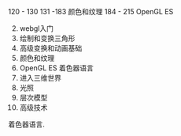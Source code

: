 120 - 130
131 -183 颜色和纹理
184 - 215 OpenGL ES



2. webgl入门
3. 绘制和变换三角形
4. 高级变换和动画基础
5. 颜色和纹理
6. OpenGL ES 着色器语言
7. 进入三维世界
8. 光照
9. 层次模型
10. 高级技术

着色器语言.